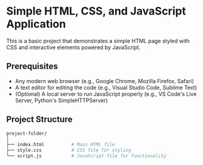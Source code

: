# Simple HTML, CSS, and JavaScript Application

This is a basic project that demonstrates a simple HTML page styled with CSS and interactive elements powered by JavaScript. 

## Prerequisites

- Any modern web browser (e.g., Google Chrome, Mozilla Firefox, Safari)
- A text editor for editing the code (e.g., Visual Studio Code, Sublime Text)
- (Optional) A local server to run JavaScript properly (e.g., VS Code's Live Server, Python's SimpleHTTPServer)

## Project Structure

```bash
project-folder/
│
├── index.html          # Main HTML file
├── style.css           # CSS file for styling
└── script.js           # JavaScript file for functionality
